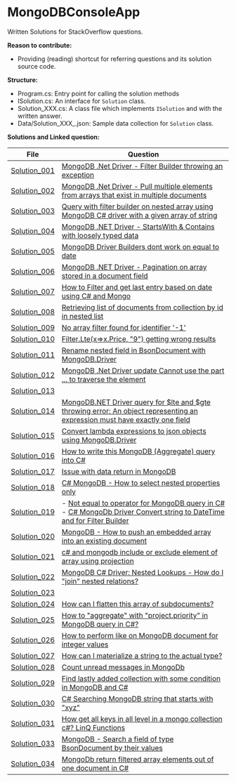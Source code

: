 # MongoDBConsoleApp
Written Solutions for StackOverflow questions.

**Reason to contribute:**
- Providing (reading) shortcut for referring questions and its solution source code.

**Structure:**

- Program.cs: Entry point for calling the solution methods
- ISolution.cs: An interface for `Solution` class.
- Solution_XXX.cs: A class file which implements `ISolution` and with the written answer.
- Data/Solution_XXX_<Collection>.json: Sample data collection for `Solution` class.

**Solutions and Linked question:**

| File | Question |
|-|-|
| [Solution_001][1] | [MongoDB .Net Driver - Filter Builder throwing an exception][2] |
| [Solution_002][3] | [MongoDB .Net Driver - Pull multiple elements from arrays that exist in multiple documents][4] |
| [Solution_003][5] | [Query with filter builder on nested array using MongoDB C# driver with a given array of string][6] |
| [Solution_004][7] | [MongoDB .NET Driver - StartsWith & Contains with loosely typed data][8] |
| [Solution_005][9] | [MongoDB Driver Builders<dynamic> dont work on equal to date][10] |
| [Solution_006][11] | [MongoDB .NET Driver - Pagination on array stored in a document field][12] |
| [Solution_007][13] | [How to Filter and get last entry based on date using C# and Mongo][14] |
| [Solution_008][15] | [Retrieving list of documents from collection by id in nested list][16] |
| [Solution_009][17] | [No array filter found for identifier '-1'][18] |
| [Solution_010][19] | [Filter.Lte(x=>x.Price, "9") getting wrong results][20] |
| [Solution_011][21] | [Rename nested field in BsonDocument with MongoDB.Driver][22] |
| [Solution_012][23] | [MongoDB .Net Driver update Cannot use the part ... to traverse the element][24] |
| [Solution_013][25] |  |
| [Solution_014][27] | [MongoDB.NET Driver query for $lte and $gte throwing error: An object representing an expression must have exactly one field][28] |
| [Solution_015][29] | [Convert lambda expressions to json objects using MongoDB.Driver][30] |
| [Solution_016][31] | [How to write this MongoDB (Aggregate) query into C#][32] |
| [Solution_017][33] | [Issue with data return in MongoDB][34] |
| [Solution_018][35] | [C# MongoDB - How to select nested properties only][36] |
| [Solution_019][37] | - [Not equal to operator for MongoDB query in C#][38] - [C# MongoDb Driver Convert string to DateTime and for Filter Builder][39] |
| [Solution_020][40] | [MongoDB - How to push an embedded array into an existing document][41] |
| [Solution_021][42] | [c# and mongodb include or exclude element of array using projection][43] |
| [Solution_022][44] | [MongoDB C# Driver: Nested Lookups - How do I "join" nested relations?][45] |
| [Solution_023][46] |  |
| [Solution_024][48] | [How can I flatten this array of subdocuments?][49] |
| [Solution_025][50] | [How to "aggregate" with "project.priority" in MongoDB query in C#?][51] |
| [Solution_026][52] | [How to perform like on MongoDB document for integer values][53] |
| [Solution_027][54] | [How can I materialize a string to the actual type?][55] |
| [Solution_028][56] | [Count unread messages in MongoDb][57] |
| [Solution_029][58] | [Find lastly added collection with some condition in MongoDB and C#][59] |
| [Solution_030][60] | [C# Searching MongoDB string that starts with "xyz"][61] |
| [Solution_031][62] | [How get all keys in all level in a mongo collection c#? LinQ Functions][63] |
| [Solution_033][64] | [MongoDB - Search a field of type BsonDocument by their values][65] |
| [Solution_034][66] | [MongoDb return filtered array elements out of one document in C#][67] |


[1]: https://github.com/yongshun950824/MongoDBConsoleApp/blob/master/MongoDBConsoleApp/Solutions/Solution_001.cs
[2]: https://stackoverflow.com/questions/69079627/mongodb-net-driver-filter-builder-throwing-an-exception/69414324#69414324

[3]: https://github.com/yongshun950824/MongoDBConsoleApp/blob/master/MongoDBConsoleApp/Solutions/Solution_002.cs
[4]: https://stackoverflow.com/questions/69403622/mongodb-net-driver-pull-multiple-elements-from-arrays-that-exist-in-multiple/69422853#69422853

[5]: https://github.com/yongshun950824/MongoDBConsoleApp/blob/master/MongoDBConsoleApp/Solutions/Solution_003.cs
[6]: https://stackoverflow.com/questions/69582406/query-with-filter-builder-on-nested-array-using-mongodb-c-sharp-driver-with-a-gi/69583877#69583877

[7]: https://github.com/yongshun950824/MongoDBConsoleApp/blob/master/MongoDBConsoleApp/Solutions/Solution_004.cs
[8]: https://stackoverflow.com/questions/69601591/mongodb-net-driver-startswith-contains-with-loosely-typed-data/69601745#69601745

[9]: https://github.com/yongshun950824/MongoDBConsoleApp/blob/master/MongoDBConsoleApp/Solutions/Solution_005.cs
[10]: https://stackoverflow.com/questions/69983653/mongodb-driver-buildersdynamic-dont-work-on-equal-to-date/69984438#69984438

[11]: https://github.com/yongshun950824/MongoDBConsoleApp/blob/master/MongoDBConsoleApp/Solutions/Solution_006.cs
[12]: https://stackoverflow.com/questions/70242147/mongodb-net-driver-pagination-on-array-stored-in-a-document-field/70242430#70242430

[13]: https://github.com/yongshun950824/MongoDBConsoleApp/blob/master/MongoDBConsoleApp/Solutions/Solution_007.cs
[14]: https://stackoverflow.com/questions/70298251/how-to-filter-and-get-last-entry-based-on-date-using-c-sharp-and-mongo/70299082#70299082

[15]: https://github.com/yongshun950824/MongoDBConsoleApp/blob/master/MongoDBConsoleApp/Solutions/Solution_008.cs
[16]: https://stackoverflow.com/questions/70660236/retrieving-list-of-documents-from-collection-by-id-in-nested-list/70660552#70660552

[17]: https://github.com/yongshun950824/MongoDBConsoleApp/blob/master/MongoDBConsoleApp/Solutions/Solution_009.cs
[18]: https://stackoverflow.com/questions/70702726/no-array-filter-found-for-identifier-1/70705559#70705559

[19]: https://github.com/yongshun950824/MongoDBConsoleApp/blob/master/MongoDBConsoleApp/Solutions/Solution_010.cs
[20]: https://stackoverflow.com/questions/70729292/filter-ltex-x-price-9-getting-wrong-results/70729526#70729526

[21]: https://github.com/yongshun950824/MongoDBConsoleApp/blob/master/MongoDBConsoleApp/Solutions/Solution_011.cs
[22]: https://stackoverflow.com/questions/70742881/rename-nested-field-in-bsondocument-with-mongodb-driver/70749460#70749460
  
[23]: https://github.com/yongshun950824/MongoDBConsoleApp/blob/master/MongoDBConsoleApp/Solutions/Solution_012.cs
[24]: https://stackoverflow.com/questions/70753460/mongodb-net-driver-update-cannot-use-the-part-to-traverse-the-element/70754899#70754899
  
[25]: https://github.com/yongshun950824/MongoDBConsoleApp/blob/master/MongoDBConsoleApp/Solutions/Solution_013.cs

  
[27]: https://github.com/yongshun950824/MongoDBConsoleApp/blob/master/MongoDBConsoleApp/Solutions/Solution_014.cs
[28]: https://stackoverflow.com/questions/70765835/mongodb-net-driver-query-for-lte-and-gte-throwing-error-an-object-representin/70767786#70767786
  
[29]: https://github.com/yongshun950824/MongoDBConsoleApp/blob/master/MongoDBConsoleApp/Solutions/Solution_015.cs
[30]: https://stackoverflow.com/questions/70795342/convert-lambda-expressions-to-json-objects-using-mongodb-driver
  
[31]: https://github.com/yongshun950824/MongoDBConsoleApp/blob/master/MongoDBConsoleApp/Solutions/Solution_016.cs
[32]: https://stackoverflow.com/questions/70839664/how-to-write-this-mongodb-aggregate-query-into-c-sharp/70842890#70842890
  
[33]: https://github.com/yongshun950824/MongoDBConsoleApp/blob/master/MongoDBConsoleApp/Solutions/Solution_017.cs
[34]: https://stackoverflow.com/questions/70928764/issue-with-data-return-in-mongodb/70934884#70934884
  
[35]: https://github.com/yongshun950824/MongoDBConsoleApp/blob/master/MongoDBConsoleApp/Solutions/Solution_018.cs
[36]: https://stackoverflow.com/questions/71069862/c-sharp-mongodb-how-to-select-nested-properties-only/71077234#71077234
  
[37]: https://github.com/yongshun950824/MongoDBConsoleApp/blob/master/MongoDBConsoleApp/Solutions/Solution_019.cs
[38]: https://stackoverflow.com/questions/71248390/not-equal-to-operator-for-mongodb-query-in-c-sharp/71248995#71248995
[39]: https://stackoverflow.com/questions/71421359/c-sharp-mongodb-driver-convert-string-to-datetime-and-for-filter-builder/71422269#71422269
  
[40]: https://github.com/yongshun950824/MongoDBConsoleApp/blob/master/MongoDBConsoleApp/Solutions/Solution_020.cs
[41]: https://stackoverflow.com/questions/71505601/mongodb-how-to-push-an-embedded-array-into-an-existing-document/71506079#71506079

[42]: https://github.com/yongshun950824/MongoDBConsoleApp/blob/master/MongoDBConsoleApp/Solutions/Solution_021.cs
[43]: https://stackoverflow.com/questions/71541098/c-sharp-and-mongodb-include-or-exclude-element-of-array-using-projection/71543925#71543925

[44]: https://github.com/yongshun950824/MongoDBConsoleApp/blob/master/MongoDBConsoleApp/Solutions/Solution_022.cs
[45]: https://stackoverflow.com/questions/71579890/mongodb-c-sharp-driver-nested-lookups-how-do-i-join-nested-relations/71582556#71582556

[46]: https://github.com/yongshun950824/MongoDBConsoleApp/blob/master/MongoDBConsoleApp/Solutions/Solution_023.cs


[48]: https://github.com/yongshun950824/MongoDBConsoleApp/blob/master/MongoDBConsoleApp/Solutions/Solution_024.cs
[49]: https://stackoverflow.com/questions/71693040/how-can-i-flatten-this-array-of-subdocuments/71693509#71693509

[50]: https://github.com/yongshun950824/MongoDBConsoleApp/blob/master/MongoDBConsoleApp/Solutions/Solution_025.cs
[51]: https://stackoverflow.com/questions/72170723/how-to-aggregate-with-project-priority-in-mongodb-query-in-c/72171247#72171247

[52]: https://github.com/yongshun950824/MongoDBConsoleApp/blob/master/MongoDBConsoleApp/Solutions/Solution_026.cs
[53]: https://stackoverflow.com/questions/72538606/how-to-perform-like-on-mongodb-document-for-integer-values/72540375#72540375
  
[54]: https://github.com/yongshun950824/MongoDBConsoleApp/blob/master/MongoDBConsoleApp/Solutions/Solution_027.cs
[55]: https://stackoverflow.com/questions/72794815/how-can-i-materialize-a-string-to-the-actual-type/72795479#72795479
  
[56]: https://github.com/yongshun950824/MongoDBConsoleApp/blob/master/MongoDBConsoleApp/Solutions/Solution_028.cs
[57]: https://stackoverflow.com/questions/72968801/count-unread-messages-in-mongodb/72974256#72974256

[58]: https://github.com/yongshun950824/MongoDBConsoleApp/blob/master/MongoDBConsoleApp/Solutions/Solution_029.cs
[59]: https://stackoverflow.com/questions/73109463/find-lastly-added-collection-with-some-condition-in-mongodb-and-c-sharp/73109820#73109820

[60]: https://github.com/yongshun950824/MongoDBConsoleApp/blob/master/MongoDBConsoleApp/Solutions/Solution_030.cs
[61]: https://stackoverflow.com/questions/73267736/c-sharp-searching-mongodb-string-that-starts-with-xyz/73267990#73267990

[62]: https://github.com/yongshun950824/MongoDBConsoleApp/blob/master/MongoDBConsoleApp/Solutions/Solution_031.cs
[63]: https://stackoverflow.com/questions/73299041/how-get-all-keys-in-all-level-in-a-mongo-collection-c-linq-functions

[64]: https://github.com/yongshun950824/MongoDBConsoleApp/blob/master/MongoDBConsoleApp/Solutions/Solution_033.cs
[65]: https://stackoverflow.com/questions/73352502/mongodb-search-a-field-of-type-bsondocument-by-their-values/73356181#73356181

[66]: https://github.com/yongshun950824/MongoDBConsoleApp/blob/master/MongoDBConsoleApp/Solutions/Solution_034.cs
[67]: https://stackoverflow.com/questions/73437201/mongodb-return-filtered-array-elements-out-of-one-document-in-c-sharp/73439241#73439241